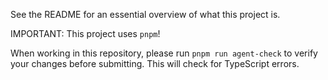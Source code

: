 See the README for an essential overview of what this project is.

IMPORTANT: This project uses `pnpm`!

When working in this repository, please run `pnpm run agent-check` to verify your changes before submitting. This will check for TypeScript errors.
